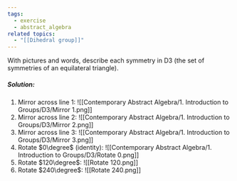 ```yaml
---
tags:
  - exercise
  - abstract_algebra
related topics:
  - "[[Dihedral group]]"
---
```

With pictures and words, describe each symmetry in D3 (the set of symmetries of an equilateral triangle).
##### Solution:
1. Mirror across line $1$:
	![[Contemporary Abstract Algebra/1. Introduction to Groups/D3/Mirror 1.png]]
2. Mirror across line $2$:
	![[Contemporary Abstract Algebra/1. Introduction to Groups/D3/Mirror 2.png]]
3. Mirror across line $3$:
	![[Contemporary Abstract Algebra/1. Introduction to Groups/D3/Mirror 3.png]]
4. Rotate $0\degree$ (identity):
	![[Contemporary Abstract Algebra/1. Introduction to Groups/D3/Rotate 0.png]]
5. Rotate $120\degree$:
	![[Rotate 120.png]]
6. Rotate $240\degree$:
	![[Rotate 240.png]]
